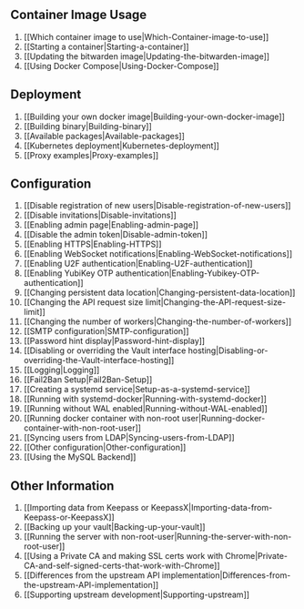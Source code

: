 ## Container Image Usage
1. [[Which container image to use|Which-Container-image-to-use]]
1. [[Starting a container|Starting-a-container]]
1. [[Updating the bitwarden image|Updating-the-bitwarden-image]]
1. [[Using Docker Compose|Using-Docker-Compose]]

## Deployment
1. [[Building your own docker image|Building-your-own-docker-image]]
1. [[Building binary|Building-binary]]
1. [[Available packages|Available-packages]]
1. [[Kubernetes deployment|Kubernetes-deployment]]
1. [[Proxy examples|Proxy-examples]]

## Configuration
1. [[Disable registration of new users|Disable-registration-of-new-users]]
1. [[Disable invitations|Disable-invitations]]
1. [[Enabling admin page|Enabling-admin-page]]
1. [[Disable the admin token|Disable-admin-token]]
1. [[Enabling HTTPS|Enabling-HTTPS]]
1. [[Enabling WebSocket notifications|Enabling-WebSocket-notifications]]
1. [[Enabling U2F authentication|Enabling-U2F-authentication]]
1. [[Enabling YubiKey OTP authentication|Enabling-Yubikey-OTP-authentication]]
1. [[Changing persistent data location|Changing-persistent-data-location]]
1. [[Changing the API request size limit|Changing-the-API-request-size-limit]]
1. [[Changing the number of workers|Changing-the-number-of-workers]]
1. [[SMTP configuration|SMTP-configuration]]
1. [[Password hint display|Password-hint-display]]
1. [[Disabling or overriding the Vault interface hosting|Disabling-or-overriding-the-Vault-interface-hosting]]
1. [[Logging|Logging]]
1. [[Fail2Ban Setup|Fail2Ban-Setup]]
1. [[Creating a systemd service|Setup-as-a-systemd-service]]
1. [[Running with systemd-docker|Running-with-systemd-docker]]
1. [[Running without WAL enabled|Running-without-WAL-enabled]]
1. [[Running docker container with non-root user|Running-docker-container-with-non-root-user]]
1. [[Syncing users from LDAP|Syncing-users-from-LDAP]]
1. [[Other configuration|Other-configuration]]
1. [[Using the MySQL Backend]]

## Other Information
1. [[Importing data from Keepass or KeepassX|Importing-data-from-Keepass-or-KeepassX]]
1. [[Backing up your vault|Backing-up-your-vault]]
1. [[Running the server with non-root-user|Running-the-server-with-non-root-user]]
1. [[Using a Private CA and making SSL certs work with Chrome|Private-CA-and-self-signed-certs-that-work-with-Chrome]]
1. [[Differences from the upstream API implementation|Differences-from-the-upstream-API-implementation]]
1. [[Supporting upstream development|Supporting-upstream]]